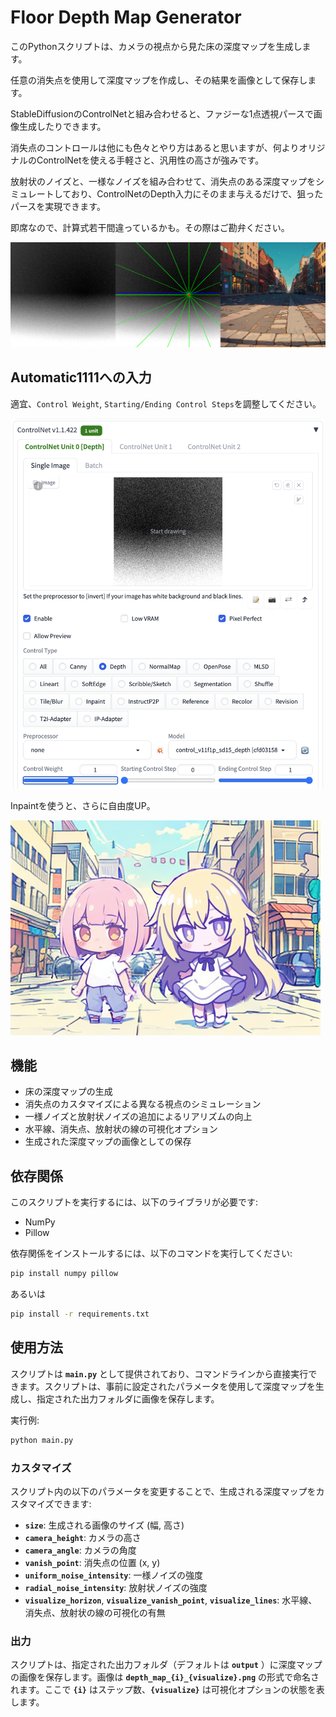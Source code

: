 # **Floor Depth Map Generator**

このPythonスクリプトは、カメラの視点から見た床の深度マップを生成します。

任意の消失点を使用して深度マップを作成し、その結果を画像として保存します。

StableDiffusionのControlNetと組み合わせると、ファジーな1点透視パースで画像生成したりできます。

消失点のコントロールは他にも色々とやり方はあると思いますが、何よりオリジナルのControlNetを使える手軽さと、汎用性の高さが強みです。

放射状のノイズと、一様なノイズを組み合わせて、消失点のある深度マップをシミュレートしており、ControlNetのDepth入力にそのまま与えるだけで、狙ったパースを実現できます。

即席なので、計算式若干間違っているかも。その際はご勘弁ください。

![参考画像](images/output.png)

## Automatic1111への入力

適宜、`Control Weight`, `Starting/Ending Control Steps`を調整してください。

<img src="images/ControlNet.png" alt="ControlNet" width="500"/>

Inpaintを使うと、さらに自由度UP。

![参考画像](images/character.png)


## **機能**

- 床の深度マップの生成
- 消失点のカスタマイズによる異なる視点のシミュレーション
- 一様ノイズと放射状ノイズの追加によるリアリズムの向上
- 水平線、消失点、放射状の線の可視化オプション
- 生成された深度マップの画像としての保存

## **依存関係**

このスクリプトを実行するには、以下のライブラリが必要です:

- NumPy
- Pillow

依存関係をインストールするには、以下のコマンドを実行してください:

```bash
pip install numpy pillow
```

あるいは

```bash
pip install -r requirements.txt
```

## **使用方法**

スクリプトは **`main.py`** として提供されており、コマンドラインから直接実行できます。スクリプトは、事前に設定されたパラメータを使用して深度マップを生成し、指定された出力フォルダに画像を保存します。

実行例:

```bash
python main.py
```

### **カスタマイズ**

スクリプト内の以下のパラメータを変更することで、生成される深度マップをカスタマイズできます:

- **`size`**: 生成される画像のサイズ (幅, 高さ)
- **`camera_height`**: カメラの高さ
- **`camera_angle`**: カメラの角度
- **`vanish_point`**: 消失点の位置 (x, y)
- **`uniform_noise_intensity`**: 一様ノイズの強度
- **`radial_noise_intensity`**: 放射状ノイズの強度
- **`visualize_horizon`**, **`visualize_vanish_point`**, **`visualize_lines`**: 水平線、消失点、放射状の線の可視化の有無

### **出力**

スクリプトは、指定された出力フォルダ（デフォルトは **`output`** ）に深度マップの画像を保存します。画像は **`depth_map_{i}_{visualize}.png`** の形式で命名されます。ここで **`{i}`** はステップ数、**`{visualize}`** は可視化オプションの状態を表します。
